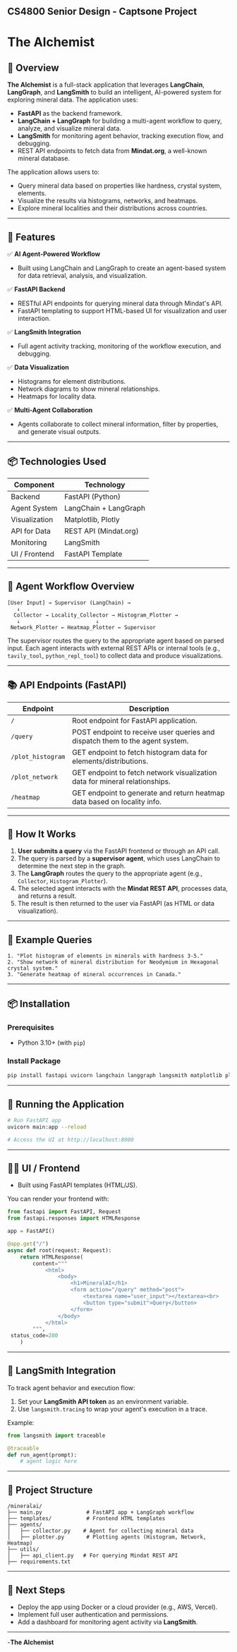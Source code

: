 ## CS4800 Senior Design - Captsone Project

# The Alchemist
## 📌 Overview

**The Alchemist** is a full-stack application that leverages **LangChain**, **LangGraph**, and **LangSmith** to build an intelligent, AI-powered system for exploring mineral data. The application uses:

- **FastAPI** as the backend framework.
- **LangChain + LangGraph** for building a multi-agent workflow to query, analyze, and visualize mineral data.
- **LangSmith** for monitoring agent behavior, tracking execution flow, and debugging.
- REST API endpoints to fetch data from **Mindat.org**, a well-known mineral database.

The application allows users to:

- Query mineral data based on properties like hardness, crystal system, elements.
- Visualize the results via histograms, networks, and heatmaps.
- Explore mineral localities and their distributions across countries.

---

## 🚀 Features

✅ **AI Agent-Powered Workflow**  
- Built using LangChain and LangGraph to create an agent-based system for data retrieval, analysis, and visualization.

✅ **FastAPI Backend**  
- RESTful API endpoints for querying mineral data through Mindat's API.
- FastAPI templating to support HTML-based UI for visualization and user interaction.

✅ **LangSmith Integration**  
- Full agent activity tracking, monitoring of the workflow execution, and debugging.

✅ **Data Visualization**  
- Histograms for element distributions.
- Network diagrams to show mineral relationships.
- Heatmaps for locality data.

✅ **Multi-Agent Collaboration**  
- Agents collaborate to collect mineral information, filter by properties, and generate visual outputs.

---

## 📦 Technologies Used

| Component         | Technology             |
|------------------|------------------------|
| Backend          | FastAPI (Python)       |
| Agent System     | LangChain + LangGraph  |
| Visualization     | Matplotlib, Plotly     |
| API for Data     | REST API (Mindat.org)  |
| Monitoring       | LangSmith              |
| UI / Frontend    | FastAPI Template       |

---

## 🧠 Agent Workflow Overview

```
[User Input] → Supervisor (LangChain) → 
   ↓
  Collector → Locality_Collector → Histogram_Plotter → 
   ↓                        ↓
 Network_Plotter ← Heatmap_Plotter ← Supervisor
```

The supervisor routes the query to the appropriate agent based on parsed input. Each agent interacts with external REST APIs or internal tools (e.g., `tavily_tool`, `python_repl_tool`) to collect data and produce visualizations.

---

## 📚 API Endpoints (FastAPI)

| Endpoint              | Description                                                                 |
|----------------------|-----------------------------------------------------------------------------|
| `/`                  | Root endpoint for FastAPI application.                                     |
| `/query`             | POST endpoint to receive user queries and dispatch them to the agent system. |
| `/plot_histogram`    | GET endpoint to fetch histogram data for elements/distributions.            |
| `/plot_network`      | GET endpoint to fetch network visualization data for mineral relationships.  |
| `/heatmap`           | GET endpoint to generate and return heatmap data based on locality info.    |

---

## 🧪 How It Works

1. **User submits a query** via the FastAPI frontend or through an API call.
2. The query is parsed by a **supervisor agent**, which uses LangChain to determine the next step in the graph.
3. The **LangGraph** routes the query to the appropriate agent (e.g., `Collector`, `Histogram_Plotter`).
4. The selected agent interacts with the **Mindat REST API**, processes data, and returns a result.
5. The result is then returned to the user via FastAPI (as HTML or data visualization).

---

## 📌 Example Queries

```text
1. "Plot histogram of elements in minerals with hardness 3-5."
2. "Show network of mineral distribution for Neodymium in Hexagonal crystal system."
3. "Generate heatmap of mineral occurrences in Canada."
```

---

## 📦 Installation

### Prerequisites
- Python 3.10+
 (with `pip`)
  
### Install Package

```bash
pip install fastapi uvicorn langchain langgraph langsmith matplotlib plotly
```

---

## 🧪 Running the Application

```bash
# Run FastAPI app
uvicorn main:app --reload

# Access the UI at http://localhost:8000
```

---

## 🧑‍💻 UI / Frontend

- Built using FastAPI templates (HTML/JS).
  
You can render your frontend with:

```python
from fastapi import FastAPI, Request
from fastapi.responses import HTMLResponse

app = FastAPI()

@app.get("/")
async def root(request: Request):
    return HTMLResponse(
        content="""
            <html>
                <body>
                    <h1>MineralAI</h1>
                    <form action="/query" method="post">
                        <textarea name="user_input"></textarea><br>
                        <button type="submit">Query</button>
                    </form>
                </body>
            </html>
        """,
 status_code=200
    )
```

---

## 📌 LangSmith Integration

To track agent behavior and execution flow:

1. Set your **LangSmith API token** as an environment variable.
2. Use `langsmith.tracing` to wrap your agent's execution in a trace.

Example:

```python
from langsmith import traceable

@traceable
def run_agent(prompt):
    # agent logic here
```

---

## 🧭 Project Structure

```
/mineralai/
├── main.py              # FastAPI app + LangGraph workflow
├── templates/           # Frontend HTML templates
├── agents/
│   ├── collector.py    # Agent for collecting mineral data
│   ├── plotter.py       # Plotting agents (Histogram, Network, Heatmap)
├── utils/
│   ├── api_client.py   # For querying Mindat REST API
├── requirements.txt
```

---


## 📌 Next Steps

- Deploy the app using Docker or a cloud provider (e.g., AWS, Vercel).
- Implement full user authentication and permissions.
- Add a dashboard for monitoring agent activity via **LangSmith**.

---

-**The Alchemist**

